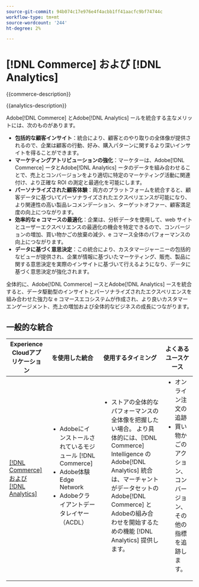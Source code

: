 ```yaml
---
source-git-commit: 94b074c17e976e4f4acbb1ff41aacfc9bf74744c
workflow-type: tm+mt
source-wordcount: '244'
ht-degree: 2%

---
```



# [!DNL Commerce] および [!DNL Analytics]

{{commerce-description}}

{{analytics-description}}

Adobe[!DNL Commerce] とAdobe[!DNL Analytics] ールを統合する主なメリットには、次のものがあります。

+ **包括的な顧客インサイト**：統合により、顧客とのやり取りの全体像が提供されるので、企業は顧客の行動、好み、購入パターンに関するより深いインサイトを得ることができます。
+ **マーケティングアトリビューションの強化**：マーケターは、Adobe[!DNL Commerce] ータとAdobe[!DNL Analytics] ータのデータを組み合わせることで、売上とコンバージョンをより適切に特定のマーケティング活動に関連付け、より正確な ROI の測定と最適化を可能にします。
+ **パーソナライズされた顧客体験**：両方のプラットフォームを統合すると、顧客データに基づいてパーソナライズされたエクスペリエンスが可能になり、より関連性の高い製品レコメンデーション、ターゲットオファー、顧客満足度の向上につながります。
+ **効率的な e コマースの最適化**：企業は、分析データを使用して、web サイトとユーザーエクスペリエンスの最適化の機会を特定できるので、コンバージョンの増加、買い物かごの放棄の減少、e コマース全体のパフォーマンスの向上につながります。
+ **データに基づく意思決定**：この統合により、カスタマージャーニーの包括的なビューが提供され、企業が情報に基づいたマーケティング、販売、製品に関する意思決定を実際のインサイトに基づいて行えるようになり、データに基づく意思決定が強化されます。

全体的に、Adobe[!DNL Commerce] ースとAdobe[!DNL Analytics] ースを統合すると、データ駆動型のインサイトとパーソナライズされたエクスペリエンスを組み合わせた強力な e コマースエコシステムが作成され、より良いカスタマーエンゲージメント、売上の増加および全体的なビジネスの成長につながります。

## 一般的な統合

<table>
    <thead>
        <tr>
            <th>Experience Cloudアプリケーション</th>
            <th>を使用した統合</th>
            <th>使用するタイミング</th>
            <th>よくあるユースケース</th>
        </tr>
    </thead>
    <tbody>
        <tr>
            <td>
                <a href="../../integrations/tutorials/analytics-commerce/analytics-commerce.md" target="_blank" rel="noreferrer">[!DNL Commerce] および [!DNL Analytics]</a>
            </td>
            <td>
                <ul style="margin-top: 0;">
                    <li>Adobeにインストールされているモジュール [!DNL Commerce]</li>
                    <li>Adobe体験Edge Network</li>
                    <li>Adobeクライアントデータレイヤー（ACDL）</li>
                </ul>
            </td>
            <td>
                <ul style="margin-top: 0;">
                    <li>ストアの全体的なパフォーマンスの全体像を把握したい場合。 より具体的には、[!DNL Commerce] Intelligence のAdobe[!DNL Analytics] 統合は、マーチャントがデータセットのAdobe[!DNL Commerce] とAdobeの組み合わせを開始するための機能 [!DNL Analytics] 提供します。</li>
                </ul>
            </td>
            <td>
                <ul style="margin-top: 0;">
                    <li>オンライン注文の追跡</li>
                    <li>買い物かごのアクション、コンバージョン、その他の指標を追跡します。</li>
                </ul>
            </td>
        </tr>        
    </tbody>
</table>
